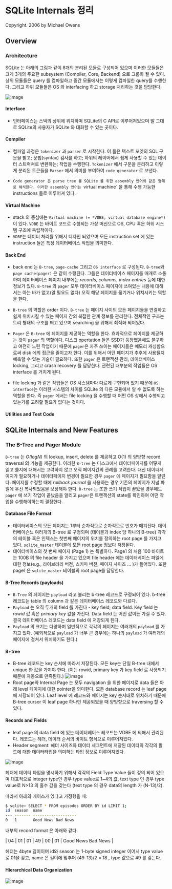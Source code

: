 # SQLite Internals 정리

Copyright. 2006 by Michael Owens



## Overview 
### Architecture
SQLite 는 아래의 그림과 같이 8개의 분리된 모듈로 구성되어 있으며 이러한 모듈들은 크게 3개의 주요한 subsystem (Compiler, Core, Backend) 으로 그룹화 될 수 있다.
상위 모듈들은 query 를 컴파일하고 중간 모듈에서는 이렇게 컴파일한 query를 수행한다. 그리고 하위 모듈들은 OS 와 interfacing 하고 storage 처리하는 것을 담당한다.

![image](https://user-images.githubusercontent.com/18457707/65115030-603f1180-da22-11e9-8b6b-2c81f26b9f5d.png)

#### Interface
- 인터페이스는 스택의 상위에 위치하며 SQLite의 C API로 이루어져있으며 말 그대로 SQLite의 사용자가 SQLite 와 대화할 수 있는 곳이다. 

#### Compiler
- 컴파일 과정은 `tokenizer` 과 `parser` 로 시작한다. 이 들은 텍스트 포멧의 SQL 구문을 받고; 문법(syntax) 검사를 하고; 하위의 레이어에서 쉽게 사용할 수 있는 데이터 스트럭쳐로 변환하는; 작업을 수행한다. `Tokenizer` 에서 구문을 분리하고 이렇게 분리된 토큰들을 `Parser` 에서 의미를 부여하여 `code generator` 로 보낸다. 

- `Code generator 은 parse tree 를 SQLite 를 위한 assembly 언어와 같은 형태로 해석한다. 이러한 assembly 언어는 `virtual machine` 을 통해 수행 가능한 instructions 들로 이루어져 있다. 

#### Virtual Machine
- stack 의 중심에는 `Virtual machine (= *VDBE, virtual database engine*)` 이 있다. `VDBE` 는 바이트 코드로 수행되는 가상 머신으로 OS, CPU 혹은 하위 시스템 구조에 독립적이다. 
- `VDBE`는 데이터 처리를 위해서 디자인 되었으며  모든 instruction set 에 있는 instruction 들은 특정 데이터베이스 작업을  의미한다. 

#### Back End
- back end 는 `B-tree`, `page-cache` 그리고 `OS interface` 로 구성된다. `B-tree`와 `page cache(pager)` 은 같이 수행된다. 그들은 데이터베이스 페이지를 매개로 소통하며 데이터베이스 페이지 내부에는 *records, columns, index entries* 등에 대한 정보가 있다. `B-tree` 와 `pager` 모두 데이터베이스 페이지에 쓰여있는 내용에 대해서는 아는 바가 없고(알 필요도 없다) 오직 해당 페이지를 옮기거나 위치시키는 역할을 한다.

- `B-tree` 의 역할은 order 이다. `B-tree` 는 페이지 사이의 모든 페이지들을 연결하고 쉽게 위치시킬 수 있는 페이지 간의 복잡한 관계 정보를 관리한다. 전체적인 구조는 트리 형태의 구조를 띄고 있으며 searching 을 위해서 최적화 되어있다. 
- `Pager` 은 `B-tree` 에 페이지를 제공하는 역할을 한다. 효과적으로 페이지를 제공하는 것이 `pager` 의 역할이다. 디스크 opertation 들은 SSD가 등장했음에도 불구하고 여전히 느린 작업이기 때문에 `pager`은 자주 쓰이는 페이지들은 메모리 캐싱함으로써 disk 에의 접근을 줄이고자 한다. 이를 위해서 어던 페이지가 추후에 사용될지 예측할 수 있는 기술이 필요하다. 또한 `pager` 은 트랜잭션 관리, 데이터베이스 locking, 그리고 crash recovery 를 담당한다. 관련된 대부분의 작업들은 OS interface 를 거치게 된다.

- file locking 과 같은 작업들은 OS 시스템마다 다르게 구현되어 있기 때문에 `OS interface`는 이러한 시스템의 차이를 SQLite 의 다른 모듈에서 알 수 없도록 하는 역할을 한다. 즉 `pager` 에서는 file locking 을 수행할 때 어떤 OS 상에서 수행되고 있는가를 고려할 필요가 없다는 것이다. 

#### Utilities and Test Code


## SQLite Internals and New Features

### The B-Tree and Pager Module

`B-tree` 는 *O(logN)* 의 lookup, insert, delete 를 제공하고 O(1) 의 양방향 record traversal 의 기능을 제공한다. 이러한 `B-tree` 는 디스크에서 데이터페이지를 어떻게 읽고 쓸지에 대해서는 고려하지 않고 오직 페이지간의 관례를 고려한다. 대신 데이터페이지가 필요하거나 데이터페이지 변경이 필요한 경우 `pager` 에 페이지가 필요함을 알린다. 페이지를 수정할 때에 _rollback journal_ 을 사용하는 경우 기존의 페이지가 저널 파일에 우선 복사되었음을 보장해야 한다. `B-tree` 는 또한 쓰기 작업이 끝았을 경우에도 `pager` 에 쓰기 작업이 끝났음을 알리고 `pager`은 트랜잭션의 state를 확인하여 어떤 작업을 수행해야하는지 결정한다.

#### Database File Format
- 데이터베이스의 모든 페이지는 1부터 순차적으로 순차적으로 번호가 매겨진다. 데이터베이슨느 여러개의 B-tree 로 구정되며 (테이블과 index 당 하나의 B-tree) 각각의 테이블 혹은 인덱스는 첫번째 페이지의 위치를 정의하는 root page 를 가지고 있다. `sqlite_master` 테이블에 모든 root page 정보다 저장된다. 
- 데이터베이스의 첫 번째 페이지 (Page 1) 는 특별하다. Page1 의 처음 100 바이트는 100B 의 file header 을 가지고 있으며 file header 에는 데이터베이스 파일에 대한 정보(e.g., 라이브러리 버전, 스키마 버전, 페이지 사이즈 ... )가 들어있다. 또한 page1 은 `sqlite_master` 테이블의 root page를 담당한다.

#### B-Tree Records (payloads)
- `B-Tree` 의 페이지는 `payload` 라고 불리는 b-tree 레코드로 구정되어 있다. b-tree 레코드는 table 의 column 과 같은 데이터베이스 레코드와 다르다. 
- `Payload` 는 오직 두개의 field 를 가진다 - key field; data field. Key field 는 _rowid_ 값 혹은 _primary key_ 값을 가진다. Data field 는 어떤 값이든 가질 수 있다. 결국 데이터베이스 레코드는 data field 에 저장되게 된다. 
- `Payload` 의 크기는 다양하며 일반적으로 각각의 페이지는 여러개의 `payload` 를 가지고 있다. (예외적으로 `payload` 가 너무 큰 경우에는 하나의 `payload` 가 여러개의 페이지에 걸쳐서 위치하기도 한다.)

#### B+tree 
- B-tree 레코드는 key 순서에 따라서 저장된다. 모든 key는 단일 B-tree 내에서 unique 한 값을 가져야 한다. (이는 rowid, primary key 가 key field 로 사용되기 때문에 자동으로 만족된다.) 
![image](https://user-images.githubusercontent.com/18457707/65122428-e9a71180-da2b-11e9-9f38-9d926b3018ca.png)
- Root page와 Internal Page 는 모두 navigation 을 위한 페이지로 data 들은 아래 level 페이지에 대한 pointer을 의미한다. 모든 database record 는 leaf page 에 저장되어 있다. Leaf level 에 레코드와 페이지는 key 순서대로 위치하기 때문에 B-tree cursor 이 leaf page 하나만 제공되었을 때 양방향으로 traversing 할 수 있다. 

#### Records and Fields

- leaf page 의 data field 에 있는 데이터베이스 레코드는 VDBE 에 의해서 관리된다. 레코드는 헤더, 데이터 순서의 바이트 형식으로 이루어져있다.
- Header segment: 헤더 사이즈와 데이터 세그먼트에 저장된 데이터의 각각의 필드에 대한 데이터타입을 의미하는 타입 정보로 이루어져있다. 

![image](https://user-images.githubusercontent.com/18457707/65122984-393a0d00-da2d-11e9-89b1-e36b44d00bb5.png)

헤더에 데이터 타입을 명시하기 위해서 각각의 Field Type Value 들이 정의 되어 있으며 대표적으로 integer type인 경우 type value로 1~4의 값, text type 인 경우 type value로 N>13 의 홀수 값을 갖는다 (text type 의 경우 data의 length 가 (N-13)/2). 

따라서 아래의 케이스가 있다고 가정했을 때:
```bash
$ sqlite> SELECT * FROM episodes ORDER BY id LIMIT 1;
id  season  name
--- ------- -------------------
0   1       Good News Bad News
```

내부의 record format 은 아래와 같다.

| 04 | 01 | 01 | 49 | 00 | 01 | Good News Bad News |

헤더는 4byte 길이이며 id와 season 는 1-byte signed integer 이어서 type value로 01을 갖고, name 은 길이에 맞추어 (49-13)/2 = 18 , type 값으로 49 를 갖는다. 

#### Hierarchical Data Organization
![image](https://user-images.githubusercontent.com/18457707/65123558-7b178300-da2e-11e9-9efb-cdad6e9250e1.png)




